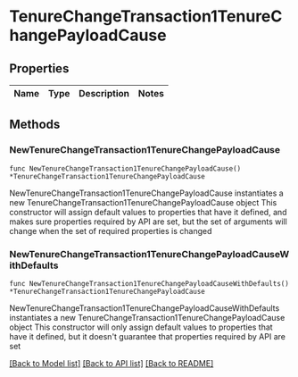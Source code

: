 # TenureChangeTransaction1TenureChangePayloadCause

## Properties

Name | Type | Description | Notes
------------ | ------------- | ------------- | -------------

## Methods

### NewTenureChangeTransaction1TenureChangePayloadCause

`func NewTenureChangeTransaction1TenureChangePayloadCause() *TenureChangeTransaction1TenureChangePayloadCause`

NewTenureChangeTransaction1TenureChangePayloadCause instantiates a new TenureChangeTransaction1TenureChangePayloadCause object
This constructor will assign default values to properties that have it defined,
and makes sure properties required by API are set, but the set of arguments
will change when the set of required properties is changed

### NewTenureChangeTransaction1TenureChangePayloadCauseWithDefaults

`func NewTenureChangeTransaction1TenureChangePayloadCauseWithDefaults() *TenureChangeTransaction1TenureChangePayloadCause`

NewTenureChangeTransaction1TenureChangePayloadCauseWithDefaults instantiates a new TenureChangeTransaction1TenureChangePayloadCause object
This constructor will only assign default values to properties that have it defined,
but it doesn't guarantee that properties required by API are set


[[Back to Model list]](../README.md#documentation-for-models) [[Back to API list]](../README.md#documentation-for-api-endpoints) [[Back to README]](../README.md)


